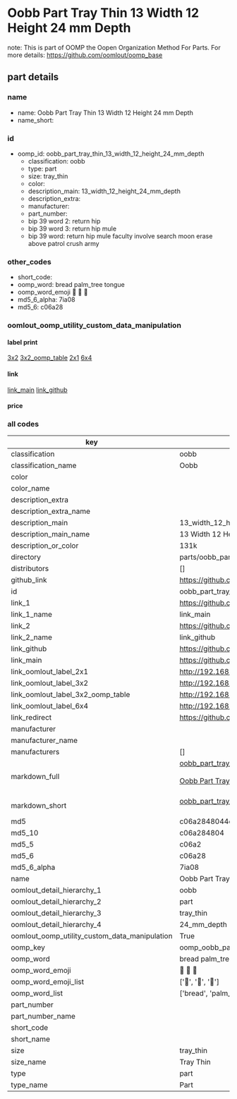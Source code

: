 # Oobb Part Tray Thin 13 Width 12 Height 24 mm Depth  

note: This is part of OOMP the Oopen Organization Method For Parts. For more details: https://github.com/oomlout/oomp_base

##  part details
  







### name
* name: Oobb Part Tray Thin 13 Width 12 Height 24 mm Depth
* name_short: 
### id
* oomp_id: oobb_part_tray_thin_13_width_12_height_24_mm_depth
  * classification: oobb
  * type: part
  * size: tray_thin
  * color: 
  * description_main: 13_width_12_height_24_mm_depth
  * description_extra: 
  * manufacturer: 
  * part_number: 
  * bip 39 word 2: return hip
  * bip 39 word 3: return hip mule
  * bip 39 word: return hip mule faculty involve search moon erase above patrol crush army

### other_codes
* short_code: 
* oomp_word: bread palm_tree tongue
* oomp_word_emoji :bread: :palm_tree: :tongue:
* md5_6_alpha: 7ia08
* md5_6: c06a28






### oomlout_oomp_utility_custom_data_manipulation
#### label print
[3x2](http://192.168.1.245:1112/?label=oomp%207ia08)
[3x2_oomp_table](http://192.168.1.108:1112/?label=oomp%207ia08)
[2x1](http://192.168.1.242:1112/?label=oomp%207ia08)
[6x4](http://192.168.1.55:1112/?label=oomp%207ia08)    

#### link

[link_main](https://github.com/oomlout/oomlout_oomp_version_1_messy/tree/main/parts/oobb_part_tray_thin_13_width_12_height_24_mm_depth) [link_github](https://github.com/oomlout/oomlout_oomp_version_1_messy/tree/main/parts/oobb_part_tray_thin_13_width_12_height_24_mm_depth)                             

#### price







### all codes 
| key | value |  
| --- | --- |  
| classification | oobb |  
| classification_name | Oobb |  
| color |  |  
| color_name |  |  
| description_extra |  |  
| description_extra_name |  |  
| description_main | 13_width_12_height_24_mm_depth |  
| description_main_name | 13 Width 12 Height 24 mm Depth |  
| description_or_color | 131k |  
| directory | parts/oobb_part_tray_thin_13_width_12_height_24_mm_depth |  
| distributors | [] |  
| github_link | https://github.com/oomlout/oomlout_oomp_part_src/tree/main/parts/oobb_part_tray_thin_13_width_12_height_24_mm_depth |  
| id | oobb_part_tray_thin_13_width_12_height_24_mm_depth |  
| link_1 | https://github.com/oomlout/oomlout_oomp_version_1_messy/tree/main/parts/oobb_part_tray_thin_13_width_12_height_24_mm_depth |  
| link_1_name | link_main |  
| link_2 | https://github.com/oomlout/oomlout_oomp_version_1_messy/tree/main/parts/oobb_part_tray_thin_13_width_12_height_24_mm_depth |  
| link_2_name | link_github |  
| link_github | https://github.com/oomlout/oomlout_oomp_version_1_messy/tree/main/parts/oobb_part_tray_thin_13_width_12_height_24_mm_depth |  
| link_main | https://github.com/oomlout/oomlout_oomp_version_1_messy/tree/main/parts/oobb_part_tray_thin_13_width_12_height_24_mm_depth |  
| link_oomlout_label_2x1 | http://192.168.1.242:1112/?label=oomp%207ia08 |  
| link_oomlout_label_3x2 | http://192.168.1.245:1112/?label=oomp%207ia08 |  
| link_oomlout_label_3x2_oomp_table | http://192.168.1.108:1112/?label=oomp%207ia08 |  
| link_oomlout_label_6x4 | http://192.168.1.55:1112/?label=oomp%207ia08 |  
| link_redirect | https://github.com/oomlout/oomlout_oomp_version_1_messy/tree/main/parts/oobb_part_tray_thin_13_width_12_height_24_mm_depth |  
| manufacturer |  |  
| manufacturer_name |  |  
| manufacturers | [] |  
| markdown_full | [oobb_part_tray_thin_13_width_12_height_24_mm_depth](none)<br>[](none)<br>[Oobb Part Tray Thin 13 Width 12 Height 24 Mm Depth](none)<br><br> |  
| markdown_short | [oobb_part_tray_thin_13_width_12_height_24_mm_depth](none)<br><br> |  
| md5 | c06a2848044c71f3083b151b229afdc1 |  
| md5_10 | c06a284804 |  
| md5_5 | c06a2 |  
| md5_6 | c06a28 |  
| md5_6_alpha | 7ia08 |  
| name | Oobb Part Tray Thin 13 Width 12 Height 24 mm Depth |  
| oomlout_detail_hierarchy_1 | oobb |  
| oomlout_detail_hierarchy_2 | part |  
| oomlout_detail_hierarchy_3 | tray_thin |  
| oomlout_detail_hierarchy_4 | 24_mm_depth |  
| oomlout_oomp_utility_custom_data_manipulation | True |  
| oomp_key | oomp_oobb_part_tray_thin_13_width_12_height_24_mm_depth |  
| oomp_word | bread palm_tree tongue |  
| oomp_word_emoji | :bread: :palm_tree: :tongue: |  
| oomp_word_emoji_list | [':bread:', ':palm_tree:', ':tongue:'] |  
| oomp_word_list | ['bread', 'palm_tree', 'tongue'] |  
| part_number |  |  
| part_number_name |  |  
| short_code |  |  
| short_name |  |  
| size | tray_thin |  
| size_name | Tray Thin |  
| type | part |  
| type_name | Part |  
